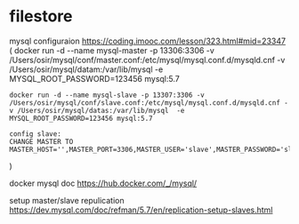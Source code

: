 # filestore

mysql configuraion
https://coding.imooc.com/lesson/323.html#mid=23347
(
    docker run -d --name mysql-master -p 13306:3306 -v /Users/osir/mysql/conf/master.conf:/etc/mysql/mysql.conf.d/mysqld.cnf -v /Users/osir/mysql/datam:/var/lib/mysql  -e MYSQL_ROOT_PASSWORD=123456 mysql:5.7
    
    docker run -d --name mysql-slave -p 13307:3306 -v /Users/osir/mysql/conf/slave.conf:/etc/mysql/mysql.conf.d/mysqld.cnf -v /Users/osir/mysql/datas:/var/lib/mysql  -e MYSQL_ROOT_PASSWORD=123456 mysql:5.7

    config slave:
    CHANGE MASTER TO MASTER_HOST='',MASTER_PORT=3306,MASTER_USER='slave',MASTER_PASSWORD='slave',MASTER_LOG_FILE='',MASTER_LOG_POS=;
)


docker mysql doc
https://hub.docker.com/_/mysql/

setup master/slave repulication 
https://dev.mysql.com/doc/refman/5.7/en/replication-setup-slaves.html
